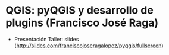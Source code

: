 # QGIS: pyQGIS y desarrollo de plugins (Francisco José Raga)

* Presentación Taller: slides (http://slides.com/franciscojoseragalopez/pyqgis/fullscreen)
